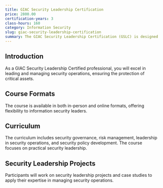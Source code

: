 ```yaml
---
title: GIAC Security Leadership Certification
price: 2800.00
certification-years: 3
class-hours: 160
category: Information Security
slug: giac-security-leadership-certification
summary: The GIAC Security Leadership Certification (GSLC) is designed for information security professionals in leadership roles. This comprehensive course covers security governance, risk management, and leadership in security operations. It equips candidates with the skills needed to lead and manage security initiatives effectively.
---
```


## Introduction

As a GIAC Security Leadership Certified professional, you will excel in leading and managing security operations, ensuring the protection of critical assets.

## Course Formats

The course is available in both in-person and online formats, offering flexibility to information security leaders.

## Curriculum

The curriculum includes security governance, risk management, leadership in security operations, and security policy development. The course focuses on practical security leadership.

## Security Leadership Projects

Participants will work on security leadership projects and case studies to apply their expertise in managing security operations.

